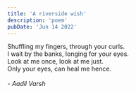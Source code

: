 ```yaml
---
title: 'A riverside wish'
description: 'poem'
pubDate: 'Jun 14 2022'
---
```

Shuffling my fingers, through your curls. <br/>I wait by the banks, longing for your eyes. <br/>Look at me once, look at me just. <br/>Only your eyes, can heal me hence. <br/><br/>*- Aadil Varsh*
